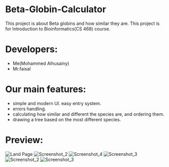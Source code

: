 # Beta-Globin-Calculator
This project is about Beta globins and how similar they are.
This project is for Introduction to Bioinformatics(CS 468) course.

# Developers:
* Me(Mohammed Alhusainy)
* Mr.faisal

# Our main features: 
* simple and modern UI. easy entry system. 
* errors handling. 
* calculating how similar and different the species are, and ordering them. 
* drawing a tree based on the most different species.

# Preview:

![Land Page](https://user-images.githubusercontent.com/80723154/209484223-fecaa6d5-8fea-4f8f-9b6e-0c0243753f07.png)
![Screenshot_2](https://user-images.githubusercontent.com/80723154/209484225-c9d9f217-1c5c-4dec-8a0d-943d0cd64528.png)
![Screenshot_4](https://user-images.githubusercontent.com/80723154/209484226-104fafd8-7ed8-4448-b8ed-dc85602497a9.png)
![Screenshot_3](https://user-images.githubusercontent.com/80723154/209484228-02673e40-240c-4221-aaa5-bf8ad176b4c0.png)
![Screenshot_2](https://user-images.githubusercontent.com/80723154/209484230-1f3dc121-cef6-4ef3-b2ab-175ffd74b316.png)
![Screenshot_3](https://user-images.githubusercontent.com/80723154/209484231-f6233bec-8e40-46fe-9841-7324b836d106.png)
